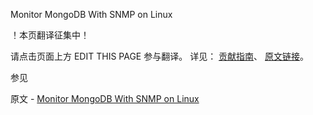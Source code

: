  Monitor MongoDB With SNMP on Linux

 ！本页翻译征集中！

请点击页面上方 EDIT THIS PAGE 参与翻译。
详见：
[贡献指南]( https://github.com/JinMuInfo/MongoDB-Manual-zh/blob/master/CONTRIBUTING.md )、
[原文链接](  https://docs.mongodb.com/manual/tutorial/monitor-with-snmp/  )。

 参见

原文 - [Monitor MongoDB With SNMP on Linux]( https://docs.mongodb.com/manual/tutorial/monitor-with-snmp/ )

